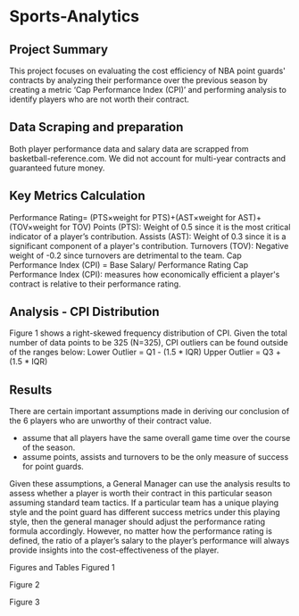 # Sports-Analytics

## Project Summary
This project focuses on evaluating the cost efficiency of NBA point guards' contracts by analyzing their performance over the previous season by creating a metric ‘Cap Performance Index (CPI)’ and performing analysis to identify players who are not worth their contract.  

## Data Scraping and preparation 
Both player performance data and salary data are scrapped from basketball-reference.com. We did not account for multi-year contracts and guaranteed future money.

## Key Metrics Calculation
Performance Rating= (PTS×weight for PTS)+(AST×weight for AST)+(TOV×weight for TOV)
Points (PTS): Weight of 0.5 since it is the most critical indicator of a player’s contribution.
Assists (AST): Weight of 0.3 since it is a significant component of a player's contribution.
Turnovers (TOV): Negative weight of -0.2 since turnovers are detrimental to the team. 
Cap Performance Index (CPI) = Base Salary/ Performance Rating
Cap Performance Index (CPI): measures how economically efficient a player's contract is relative to their performance rating.

## Analysis - CPI Distribution
Figure 1 shows a right-skewed frequency distribution of CPI. Given the total number of data points to be 325 (N=325), CPI outliers can be found outside of the ranges below:
Lower Outlier = Q1 - (1.5 * IQR)
Upper Outlier = Q3 + (1.5 * IQR)

## Results
There are certain important assumptions made in deriving our conclusion of the 6 players who are unworthy of their contract value.

- assume that all players have the same overall game time over the course of the season.
- assume points, assists and turnovers to be the only measure of success for point guards.
 
Given these assumptions, a General Manager can use the analysis results to assess whether a player is worth their contract in this particular season assuming standard team tactics. If a particular team has a unique playing style and the point guard has different success metrics under this playing style, then the general manager should adjust the performance rating formula accordingly. However, no matter how the performance rating is defined, the ratio of a player’s salary to the player’s performance will always provide insights into the cost-effectiveness of the player.


















Figures and Tables
Figured 1

Figure 2

Figure 3

